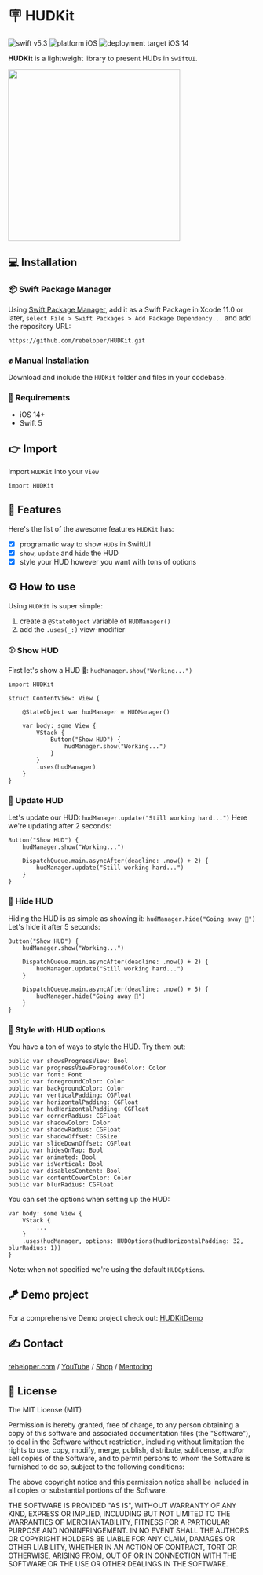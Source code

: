 # 🪧 HUDKit

![swift v5.3](https://img.shields.io/badge/swift-v5.3-orange.svg)
![platform iOS](https://img.shields.io/badge/platform-iOS-blue.svg)
![deployment target iOS 14](https://img.shields.io/badge/deployment%20target-iOS%2014-blueviolet)

**HUDKit** is a lightweight library to present HUDs in `SwiftUI`.

<img src="../main/Sources/HUDKit/HUDKit.png" width="350px">

## 💻 Installation
### 📦 Swift Package Manager
Using <a href="https://swift.org/package-manager/" rel="nofollow">Swift Package Manager</a>, add it as a Swift Package in Xcode 11.0 or later, `select File > Swift Packages > Add Package Dependency...` and add the repository URL:
```
https://github.com/rebeloper/HUDKit.git
```
### ✊ Manual Installation
Download and include the `HUDKit` folder and files in your codebase.

### 📲 Requirements
- iOS 14+
- Swift 5

## 👉 Import

Import `HUDKit` into your `View`

```
import HUDKit
```

## 🧳 Features

Here's the list of the awesome features `HUDKit` has:
- [X] programatic way to show `HUD`s in SwiftUI
- [X] `show`, `update` and `hide` the HUD
- [X] style your HUD however you want with tons of options

## ⚙️ How to use

Using `HUDKit` is super simple:

1. create a `@StateObject` variable of `HUDManager()`
2. add the `.uses(_:)` view-modifier

### ⚾️ Show HUD

First let's show a HUD 🤩: `hudManager.show("Working...")`

```
import HUDKit

struct ContentView: View {
    
    @StateObject var hudManager = HUDManager()
    
    var body: some View {
        VStack {
            Button("Show HUD") {
                hudManager.show("Working...")
            }
        }
        .uses(hudManager)
    }
}
```

### 🥎 Update HUD

Let's update our HUD: `hudManager.update("Still working hard...")`
Here we're updating after 2 seconds:

```
Button("Show HUD") {
    hudManager.show("Working...")
    
    DispatchQueue.main.asyncAfter(deadline: .now() + 2) {
        hudManager.update("Still working hard...")
    }
}
```

### 🎾 Hide HUD

Hiding the HUD is as simple as showing it: `hudManager.hide("Going away 👋")`
Let's hide it after 5 seconds:

```
Button("Show HUD") {
    hudManager.show("Working...")
    
    DispatchQueue.main.asyncAfter(deadline: .now() + 2) {
        hudManager.update("Still working hard...")
    }
    
    DispatchQueue.main.asyncAfter(deadline: .now() + 5) {
        hudManager.hide("Going away 👋")
    }
}
```

### 🎨 Style with HUD options

You have a ton of ways to style the HUD. Try them out:

```
public var showsProgressView: Bool
public var progressViewForegroundColor: Color
public var font: Font
public var foregroundColor: Color
public var backgroundColor: Color
public var verticalPadding: CGFloat
public var horizontalPadding: CGFloat
public var hudHorizontalPadding: CGFloat
public var cornerRadius: CGFloat
public var shadowColor: Color
public var shadowRadius: CGFloat
public var shadowOffset: CGSize
public var slideDownOffset: CGFloat
public var hidesOnTap: Bool
public var animated: Bool
public var isVertical: Bool
public var disablesContent: Bool
public var contentCoverColor: Color
public var blurRadius: CGFloat
```

You can set the options when setting up the HUD:

```
var body: some View {
    VStack {
        ...
    }
    .uses(hudManager, options: HUDOptions(hudHorizontalPadding: 32, blurRadius: 1))
}
```
Note: when not specified we're using the default `HUDOptions`.

## 🪁 Demo project

For a comprehensive Demo project check out: 
<a href="https://github.com/rebeloper/HUDKitDemo">HUDKitDemo</a>

## ✍️ Contact

<a href="https://rebeloper.com/">rebeloper.com</a> / 
<a href="https://www.youtube.com/rebeloper/">YouTube</a> / 
<a href="https://store.rebeloper.com/">Shop</a> / 
<a href="https://rebeloper.com/mentoring">Mentoring</a>

## 📃 License

The MIT License (MIT)

Permission is hereby granted, free of charge, to any person obtaining a copy of this software and associated documentation files (the "Software"), to deal in the Software without restriction, including without limitation the rights to use, copy, modify, merge, publish, distribute, sublicense, and/or sell copies of the Software, and to permit persons to whom the Software is furnished to do so, subject to the following conditions:

The above copyright notice and this permission notice shall be included in all copies or substantial portions of the Software.

THE SOFTWARE IS PROVIDED "AS IS", WITHOUT WARRANTY OF ANY KIND, EXPRESS OR IMPLIED, INCLUDING BUT NOT LIMITED TO THE WARRANTIES OF MERCHANTABILITY, FITNESS FOR A PARTICULAR PURPOSE AND NONINFRINGEMENT. IN NO EVENT SHALL THE AUTHORS OR COPYRIGHT HOLDERS BE LIABLE FOR ANY CLAIM, DAMAGES OR OTHER LIABILITY, WHETHER IN AN ACTION OF CONTRACT, TORT OR OTHERWISE, ARISING FROM, OUT OF OR IN CONNECTION WITH THE SOFTWARE OR THE USE OR OTHER DEALINGS IN THE SOFTWARE.


